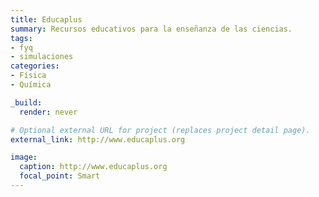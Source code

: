 ```yaml
---
title: Educaplus
summary: Recursos educativos para la enseñanza de las ciencias.
tags:
- fyq
- simulaciones
categories:
- Física
- Química

_build:
  render: never

# Optional external URL for project (replaces project detail page).
external_link: http://www.educaplus.org

image:
  caption: http://www.educaplus.org
  focal_point: Smart
---
```

